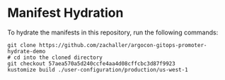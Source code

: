 # Manifest Hydration

To hydrate the manifests in this repository, run the following commands:

```shell
git clone https://github.com/zachaller/argocon-gitops-promoter-hydrate-demo
# cd into the cloned directory
git checkout 57aea570a5d240ccfe4aa4d08cffcbc3d87f9923
kustomize build ./user-configuration/production/us-west-1
```

